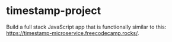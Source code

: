 # timestamp-project
Build a full stack JavaScript app that is functionally similar to this: https://timestamp-microservice.freecodecamp.rocks/.

